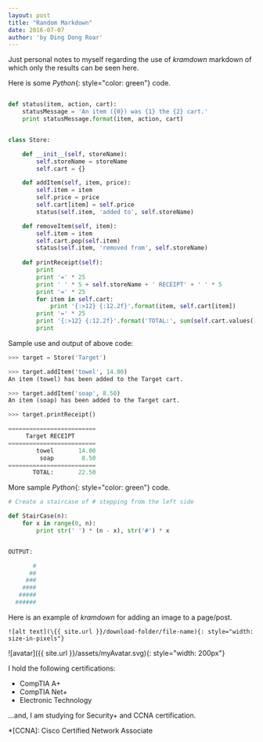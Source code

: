 ```yaml
---
layout: post
title: "Random Markdown"
date: 2016-07-07
author: 'by Ding Dong Roar'
---
```

Just personal notes to myself regarding the use of *kramdown* markdown of which only the results can be seen here.

Here is some *Python*{: style="color: green"} code.

~~~ python

def status(item, action, cart):
    statusMessage = 'An item ({0}) was {1} the {2} cart.'
    print statusMessage.format(item, action, cart)


class Store:

    def __init__(self, storeName):
        self.storeName = storeName
        self.cart = {}

    def addItem(self, item, price):
        self.item = item
        self.price = price
        self.cart[item] = self.price
        status(self.item, 'added to', self.storeName)

    def removeItem(self, item):
        self.item = item
        self.cart.pop(self.item)
        status(self.item, 'removed from', self.storeName)
     
    def printReceipt(self):
        print
        print '=' * 25
        print ' ' * 5 + self.storeName + ' RECEIPT' + ' ' * 5
        print '=' * 25
        for item in self.cart:
            print '{:>12} {:12.2f}'.format(item, self.cart[item])
        print '=' * 25
        print '{:>12} {:12.2f}'.format('TOTAL:', sum(self.cart.values()))
        print
~~~

Sample use and output of above code:

~~~ python
>>> target = Store('Target')

>>> target.addItem('towel', 14.00)
An item (towel) has been added to the Target cart.

>>> target.addItem('soap', 8.50)
An item (soap) has been added to the Target cart.

>>> target.printReceipt()

=========================
     Target RECEIPT
=========================
        towel       14.00
         soap        8.50
=========================
       TOTAL:       22.50
~~~

More sample *Python*{: style="color: green"} code.

~~~ python
# Create a staircase of # stepping from the left side

def StairCase(n):
    for x in range(0, n):
        print str(' ') * (n - x), str('#') * x


OUTPUT:

       #
      ##
     ###
    ####
   #####
  ######
~~~

Here is an example of *kramdown* for adding an image to a page/post.

~~~ kramdown
![alt text](\{{ site.url }}/download-folder/file-name){: style="width: size-in-pixels"}
~~~

![avatar]({{ site.url }}/assets/myAvatar.svg){: style="width: 200px"}

I hold the following certifications:

* CompTIA A+
* CompTIA Net+
* Electronic Technology

...and, I am studying for Security+ and CCNA certification.

*[CCNA]: Cisco Certified Network Associate
